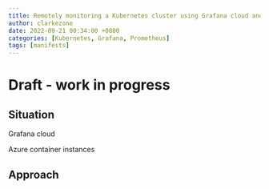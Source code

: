 ```yaml
---
title: Remotely monitoring a Kubernetes cluster using Grafana cloud and Azure Container instances
author: clarkezone
date: 2022-09-21 00:34:00 +0800
categories: [Kubernetes, Grafana, Prometheus]
tags: [manifests]
---
```

# Draft - work in progress
## Situation
Grafana cloud

Azure container instances


## Approach

